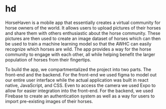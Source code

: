 # hd
HorseHaven is a mobile app that essentially creates a virtual community for horse owners of the world. It allows users to upload pictures of their horses and share them with others enthusiastic about the horse community. These pictures are then used to create an image dataset of horses which can then be used to train a machine learning model so that the AWHC can easily recognize which horses are wild. The app provides a way for the horse community to engage with each other, all while helping benefit the larger population of horses from their fingertips.

To build the app, we compartmentalized the project into two parts. The front-end and the backend. For the front-end we used figma to model out our entire user interface while the actual application was built in react native, JavaScript, and CSS. Even to access the camera we used Expo to allow for easier integration into the front-end. For the backend, we used Firebase to create an authentication system as well as a way for users to import pre-existing images of their horses.

